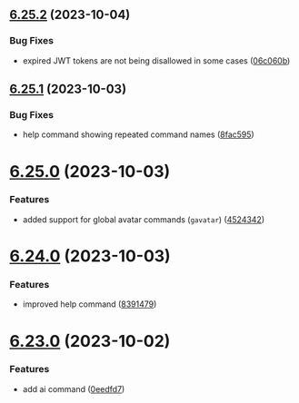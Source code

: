## [6.25.2](https://github.com/onesoft-sudo/sudobot/compare/v6.25.1...v6.25.2) (2023-10-04)


### Bug Fixes

* expired JWT tokens are not being disallowed in some cases ([06c060b](https://github.com/onesoft-sudo/sudobot/commit/06c060b1b621b5595b6a2819c37265f900034a54))



## [6.25.1](https://github.com/onesoft-sudo/sudobot/compare/v6.25.0...v6.25.1) (2023-10-03)


### Bug Fixes

* help command showing repeated command names ([8fac595](https://github.com/onesoft-sudo/sudobot/commit/8fac595ccfeb4ac0195ad00729a43301e7fe39e3))



# [6.25.0](https://github.com/onesoft-sudo/sudobot/compare/v6.24.0...v6.25.0) (2023-10-03)


### Features

* added support for global avatar commands (`gavatar`) ([4524342](https://github.com/onesoft-sudo/sudobot/commit/452434240b70fa85f45c7b66da7c9073e57ebabb))



# [6.24.0](https://github.com/onesoft-sudo/sudobot/compare/v6.23.0...v6.24.0) (2023-10-03)


### Features

* improved help command ([8391479](https://github.com/onesoft-sudo/sudobot/commit/8391479d43eb4a6d3873c5d1218b0883d3fde29a))



# [6.23.0](https://github.com/onesoft-sudo/sudobot/compare/v6.22.0...v6.23.0) (2023-10-02)


### Features

* add ai command ([0eedfd7](https://github.com/onesoft-sudo/sudobot/commit/0eedfd7ef64c896170df35eeb53f2e90af5abff2))



